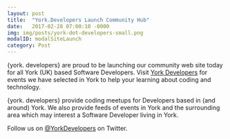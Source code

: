 ```yaml
---
layout: post
title:  "York.Developers Launch Community Hub"
date:   2017-02-28 07:00:10 -0000
img: img/posts/york-dot-developers-small.png
modalID: modalSiteLaunch
category: Post
---
```

{york. developers} are proud to be launching our community web site today for all York (UK) based Software Developers.  Visit [York Developers][york-developers-link] for events we have selected in York to help your learning about coding and technology.  

{york. developers} provide coding meetups for Developers based in (and around) York.  We also provide feeds of events in York and the surrounding area which may interest a Software Developer living in York.

Follow us on [@YorkDevelopers][york-developers-twitter-link] on Twitter.

[york-developers-link]: https://www.YorkDevelopers.org/
[york-developers-twitter-link]: https://twitter.com/YorkDevelopers/